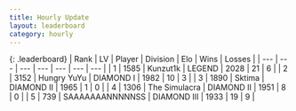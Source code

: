 ```yaml
---
title: Hourly Update
layout: leaderboard
category: hourly
---
```


{: .leaderboard}
| Rank | LV | Player | Division | Elo | Wins | Losses |
| --- | --- | --- | --- | --- | --- | --- |
| <span data-change="0">1</span> | 1585 | <span title="ID: 392407">Kunzut1k</span> | LEGEND | <span data-change="16">2028</span> | <span data-change="4">21</span> | <span data-change="1">6</span> |
| <span data-change="0">2</span> | 3152 | <span title="ID: 164871">Hungry YuYu</span> | DIAMOND I | <span data-change="0">1982</span> | <span data-change="0">10</span> | <span data-change="0">3</span> |
| <span data-change="0">3</span> | 1890 | <span title="ID: 353063">Sktima</span> | DIAMOND II | <span data-change="0">1965</span> | <span data-change="0">1</span> | <span data-change="0">0</span> |
| <span data-change="0">4</span> | 1306 | <span title="ID: 366840">The Simulacra</span> | DIAMOND II | <span data-change="11">1951</span> | <span data-change="1">8</span> | <span data-change="0">0</span> |
| <span data-change="0">5</span> | 739 | <span title="ID: 174294">SAAAAAAANNNNNSS</span> | DIAMOND III | <span data-change="9">1933</span> | <span data-change="6">19</span> | <span data-change="4">9</span> |